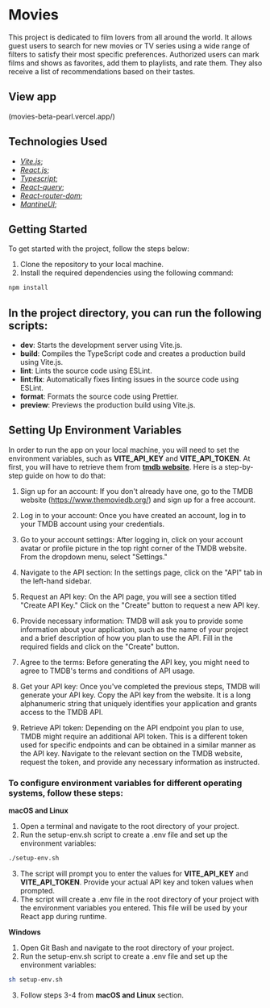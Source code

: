 # Movies

This project is dedicated to film lovers from all around the world. It allows guest users to search for new movies or TV series using a wide range of filters to satisfy their most specific preferences. Authorized users can mark films and shows as favorites, add them to playlists, and rate them. They also receive a list of recommendations based on their tastes.

## View app

(movies-beta-pearl.vercel.app/)

## Technologies Used

- _[Vite.js](https://vitejs.dev/)_;
- _[React.js](https://react.dev/)_;
- _[Typescript](https://www.typescriptlang.org/)_;
- _[React-query](https://tanstack.com/query/v3/)_;
- _[React-router-dom](https://reactrouter.com/en/main)_;
- _[MantineUI](https://ui.mantine.dev/)_;

## Getting Started

To get started with the project, follow the steps below:

1. Clone the repository to your local machine.
2. Install the required dependencies using the following command:

```bash
npm install
```

## In the project directory, you can run the following scripts:

- **dev**: Starts the development server using Vite.js.
- **build**: Compiles the TypeScript code and creates a production build using Vite.js.
- **lint**: Lints the source code using ESLint.
- **lint:fix**: Automatically fixes linting issues in the source code using ESLint.
- **format**: Formats the source code using Prettier.
- **preview**: Previews the production build using Vite.js.

## Setting Up Environment Variables

In order to run the app on your local machine, you will need to set the environment variables, such as **VITE_API_KEY** and **VITE_API_TOKEN**. At first, you will have to retrieve them from **[tmdb website](https://www.themoviedb.org/)**. Here is a step-by-step guide on how to do that:

1. Sign up for an account: If you don't already have one, go to the TMDB website (https://www.themoviedb.org/) and sign up for a free account.

2. Log in to your account: Once you have created an account, log in to your TMDB account using your credentials.

3. Go to your account settings: After logging in, click on your account avatar or profile picture in the top right corner of the TMDB website. From the dropdown menu, select "Settings."

4. Navigate to the API section: In the settings page, click on the "API" tab in the left-hand sidebar.

5. Request an API key: On the API page, you will see a section titled "Create API Key." Click on the "Create" button to request a new API key.

6. Provide necessary information: TMDB will ask you to provide some information about your application, such as the name of your project and a brief description of how you plan to use the API. Fill in the required fields and click on the "Create" button.

7. Agree to the terms: Before generating the API key, you might need to agree to TMDB's terms and conditions of API usage.

8. Get your API key: Once you've completed the previous steps, TMDB will generate your API key. Copy the API key from the website. It is a long alphanumeric string that uniquely identifies your application and grants access to the TMDB API.

9. Retrieve API token: Depending on the API endpoint you plan to use, TMDB might require an additional API token. This is a different token used for specific endpoints and can be obtained in a similar manner as the API key. Navigate to the relevant section on the TMDB website, request the token, and provide any necessary information as instructed.

### To configure environment variables for different operating systems, follow these steps:

**macOS and Linux**

1. Open a terminal and navigate to the root directory of your project.
2. Run the setup-env.sh script to create a .env file and set up the environment variables:

```bash
./setup-env.sh
```

3. The script will prompt you to enter the values for **VITE_API_KEY** and **VITE_API_TOKEN**. Provide your actual API key and token values when prompted.
4. The script will create a .env file in the root directory of your project with the environment variables you entered. This file will be used by your React app during runtime.

**Windows**

1. Open Git Bash and navigate to the root directory of your project.
2. Run the setup-env.sh script to create a .env file and set up the environment variables:

```bash
sh setup-env.sh
```

3. Follow steps 3-4 from **macOS and Linux** section.
